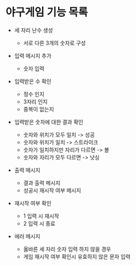 야구게임 기능 목록
=============
* 세 자리 난수 생성
  * 서로 다른 3개의 숫자로 구성
    

* 입력 메시지 추가
  * 숫자 입력
  

* 입력받은 수 확인
  * 정수 인지
  * 3자리 인지
  * 중복이 없는지
  
    

* 입력받은 숫자에 대한 결과 확인
  * 숫자와 위치가 모두 일치 -> 성공
  * 숫자와 위치가 일치 -> 스트라이크
  * 숫자가 일치하지만 자리가 다르면 -> 볼
  * 숫자와 자리가 모두 다르면 -> 낫싱
    

* 출력 메시지
  * 결과 출력 메시지
  * 성공시 재시작 여부 메시지
    

* 재시작 여부 확인
  * 1 입력 시 재시작
  * 2 입력 시 종료


* 에러 메시지
  * 옳바른 세 자리 숫자 입력 하지 않을 경우 
  * 게임 재시작 여부 확인시 유효하지 않은 문자 입력 